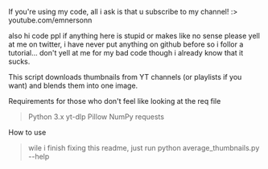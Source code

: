 If you're using my code, all i ask is that u subscribe to my channel! :> youtube.com/emnersonn

also hi code ppl if anything here is stupid or makes like no sense please yell at me on twitter, i have never put anything on github before so i follor a tutorial... don't yell at me for my bad code though i already know that it sucks.

This script downloads thumbnails from YT channels (or playlists if you want) and blends them into one image.

Requirements for those who don't feel like looking at the req file
> Python 3.x
> yt-dlp
> Pillow
> NumPy
> requests

How to use
> wile i finish fixing this readme, just run python average_thumbnails.py --help
